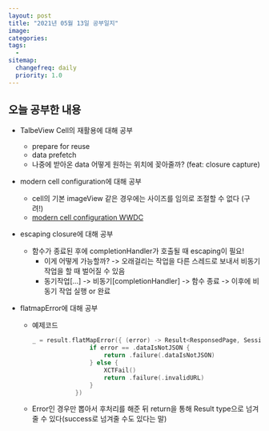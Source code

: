 ```yaml
---
layout: post
title: "2021년 05월 13일 공부일지"
image:
categories: 
tags: 
  - 
sitemap:
  changefreq: daily
  priority: 1.0
---
```


## 오늘 공부한 내용

- TalbeView Cell의 재활용에 대해 공부

  - prepare for reuse
  - data prefetch
  - 나중에 받아온 data 어떻게 원하는 위치에 꽂아줄까? (feat: closure capture)

- modern cell configuration에 대해 공부

  - cell의 기본 imageView 같은 경우에는 사이즈를 임의로 조절할 수 없다 (구려!)
  - [modern cell configuration WWDC](https://developer.apple.com/videos/play/wwdc2020/10027/)

- escaping closure에 대해 공부

  - 함수가 종료된 후에 completionHandler가 호출될 때 escaping이 필요!
    - 이게 어떻게 가능할까? -> 오래걸리는 작업을 다른 스레드로 보내서 비동기 작업을 할 때 벌어질 수 있음
    - 동기작업[...] -> 비동기[completionHandler] -> 함수 종료 -> 이후에 비동기 작업 실행 or 완료

- flatmapError에 대해 공부

  - 예제코드

    ```swift
    _ = result.flatMapError({ (error) -> Result<ResponsedPage, SessionManager.Error> in
                    if error == .dataIsNotJSON {
                        return .failure(.dataIsNotJSON)
                    } else {
                        XCTFail()
                        return .failure(.invalidURL)
                    }
                })
    ```

  - Error인 경우만 뽑아서 후처리를 해준 뒤 return을 통해 Result type으로 넘겨줄 수 있다(success로 넘겨줄 수도 있다는 말)

